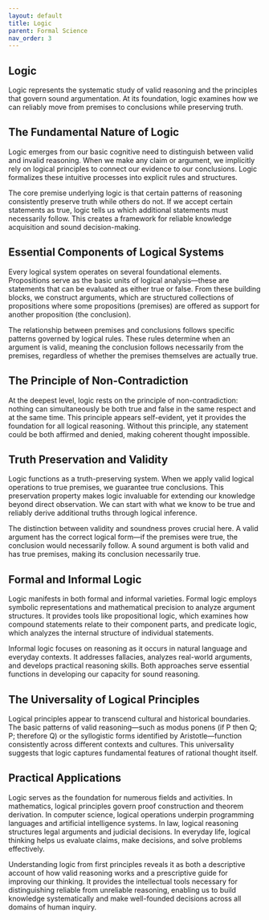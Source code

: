 ```yaml
---
layout: default
title: Logic
parent: Formal Science
nav_order: 3
---
```


## Logic

Logic represents the systematic study of valid reasoning and the principles that govern sound argumentation. At its foundation, logic examines how we can reliably move from premises to conclusions while preserving truth.

## The Fundamental Nature of Logic

Logic emerges from our basic cognitive need to distinguish between valid and invalid reasoning. When we make any claim or argument, we implicitly rely on logical principles to connect our evidence to our conclusions. Logic formalizes these intuitive processes into explicit rules and structures.

The core premise underlying logic is that certain patterns of reasoning consistently preserve truth while others do not. If we accept certain statements as true, logic tells us which additional statements must necessarily follow. This creates a framework for reliable knowledge acquisition and sound decision-making.

## Essential Components of Logical Systems

Every logical system operates on several foundational elements. Propositions serve as the basic units of logical analysis—these are statements that can be evaluated as either true or false. From these building blocks, we construct arguments, which are structured collections of propositions where some propositions (premises) are offered as support for another proposition (the conclusion).

The relationship between premises and conclusions follows specific patterns governed by logical rules. These rules determine when an argument is valid, meaning the conclusion follows necessarily from the premises, regardless of whether the premises themselves are actually true.

## The Principle of Non-Contradiction

At the deepest level, logic rests on the principle of non-contradiction: nothing can simultaneously be both true and false in the same respect and at the same time. This principle appears self-evident, yet it provides the foundation for all logical reasoning. Without this principle, any statement could be both affirmed and denied, making coherent thought impossible.

## Truth Preservation and Validity

Logic functions as a truth-preserving system. When we apply valid logical operations to true premises, we guarantee true conclusions. This preservation property makes logic invaluable for extending our knowledge beyond direct observation. We can start with what we know to be true and reliably derive additional truths through logical inference.

The distinction between validity and soundness proves crucial here. A valid argument has the correct logical form—if the premises were true, the conclusion would necessarily follow. A sound argument is both valid and has true premises, making its conclusion necessarily true.

## Formal and Informal Logic

Logic manifests in both formal and informal varieties. Formal logic employs symbolic representations and mathematical precision to analyze argument structures. It provides tools like propositional logic, which examines how compound statements relate to their component parts, and predicate logic, which analyzes the internal structure of individual statements.

Informal logic focuses on reasoning as it occurs in natural language and everyday contexts. It addresses fallacies, analyzes real-world arguments, and develops practical reasoning skills. Both approaches serve essential functions in developing our capacity for sound reasoning.

## The Universality of Logical Principles

Logical principles appear to transcend cultural and historical boundaries. The basic patterns of valid reasoning—such as modus ponens (if P then Q; P; therefore Q) or the syllogistic forms identified by Aristotle—function consistently across different contexts and cultures. This universality suggests that logic captures fundamental features of rational thought itself.

## Practical Applications

Logic serves as the foundation for numerous fields and activities. In mathematics, logical principles govern proof construction and theorem derivation. In computer science, logical operations underpin programming languages and artificial intelligence systems. In law, logical reasoning structures legal arguments and judicial decisions. In everyday life, logical thinking helps us evaluate claims, make decisions, and solve problems effectively.

Understanding logic from first principles reveals it as both a descriptive account of how valid reasoning works and a prescriptive guide for improving our thinking. It provides the intellectual tools necessary for distinguishing reliable from unreliable reasoning, enabling us to build knowledge systematically and make well-founded decisions across all domains of human inquiry.
